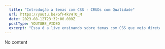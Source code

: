 ```yaml
---
  title: "Introdução a temas com CSS - CRUDs com Qualidade"
  url: https://youtu.be/GfF4kVHTO_M
  date: 2023-08-12T23:32:00.000Z
  postType: YOUTUBE_VIDEO
  excerpt: "Essa é a live ensinando sobre temas com CSS que veio diretamente do meu curso o CRUDs com Qualidade. Vamos explorar os objetivos por trás do CSS do projeto do curso e de quebra aprender como pensar em temas no mundo do Front End. &#13;"
---
```

  
  No content
  